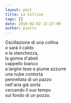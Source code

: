 ```yaml
---
layout: post
title: La Collina
tags: []
date: 2010-02-02 15:27:00
author: pietro
---
```

Oscillazione di una collina<br/>o sarà il caldo<br/>e la stanchezza,<br/>la gonna d'abeti<br/>cappello bianco<br/>a larghe tese e piume azzurre<br/>una nube contorta<br/>pennellata di un pazzo<br/>nell'aria già sorta<br/>cercando il suo tempo<br/>sul fondo di un pozzo.

